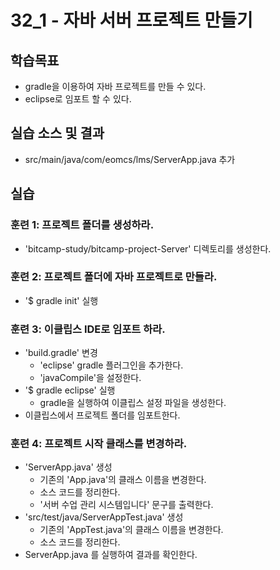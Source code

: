 # 32_1 - 자바 서버 프로젝트 만들기

## 학습목표

- gradle을 이용하여 자바 프로젝트를 만들 수 있다.
- eclipse로 임포트 할 수 있다.

## 실습 소스 및 결과

- src/main/java/com/eomcs/lms/ServerApp.java 추가

## 실습  

### 훈련 1: 프로젝트 폴더를 생성하라.

- 'bitcamp-study/bitcamp-project-Server' 디렉토리를 생성한다.

### 훈련 2: 프로젝트 폴더에 자바 프로젝트로 만들라.

- '$ gradle init' 실행

### 훈련 3: 이클립스 IDE로 임포트 하라.

- 'build.gradle' 변경
  - 'eclipse' gradle 플러그인을 추가한다.
  - 'javaCompile'을 설정한다.
- '$ gradle eclipse' 실행
  - gradle을 실행하여 이클립스 설정 파일을 생성한다.
- 이클립스에서 프로젝트 폴더를 임포트한다.

### 훈련 4: 프로젝트 시작 클래스를 변경하라.

- 'ServerApp.java' 생성
  - 기존의 'App.java'의 클래스 이름을 변경한다.
  - 소스 코드를 정리한다.
  - '서버 수업 관리 시스템입니다' 문구를 출력한다.
- 'src/test/java/ServerAppTest.java' 생성
  - 기존의 'AppTest.java'의 클래스 이름을 변경한다.
  - 소스 코드를 정리한다.
- ServerApp.java 를 실행하여 결과를 확인한다.    

